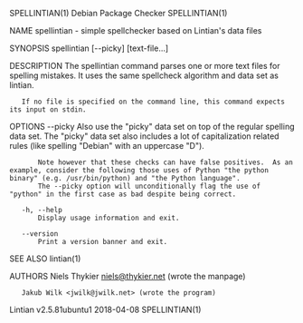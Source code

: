 SPELLINTIAN(1)                                                                          Debian Package Checker                                                                          SPELLINTIAN(1)

NAME
       spellintian - simple spellchecker based on Lintian's data files

SYNOPSIS
       spellintian [--picky] [text-file...]

DESCRIPTION
       The spellintian command parses one or more text files for spelling mistakes.  It uses the same spellcheck algorithm and data set as lintian.

       If no file is specified on the command line, this command expects its input on stdin.

OPTIONS
       --picky
           Also use the "picky" data set on top of the regular spelling data set.  The "picky" data set also includes a lot of capitalization related rules (like spelling "Debian" with an uppercase
           "D").

           Note however that these checks can have false positives.  As an example, consider the following those uses of Python "the python binary" (e.g. /usr/bin/python) and "the Python language".
           The --picky option will unconditionally flag the use of "python" in the first case as bad despite being correct.

       -h, --help
           Display usage information and exit.

       --version
           Print a version banner and exit.

SEE ALSO
       lintian(1)

AUTHORS
       Niels Thykier <niels@thykier.net> (wrote the manpage)

       Jakub Wilk <jwilk@jwilk.net> (wrote the program)

Lintian v2.5.81ubuntu1                                                                        2018-04-08                                                                                SPELLINTIAN(1)
